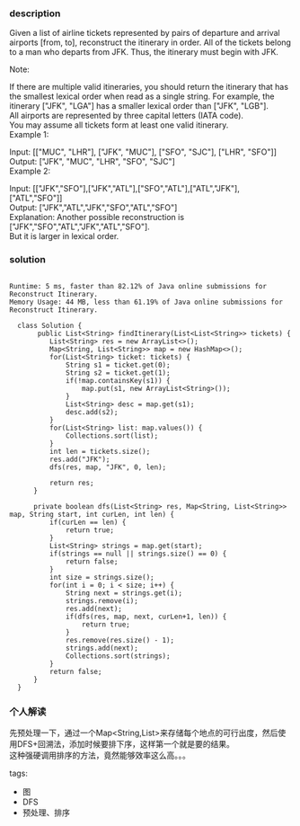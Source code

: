 ### description    
  Given a list of airline tickets represented by pairs of departure and arrival airports [from, to], reconstruct the itinerary in order. All of the tickets belong to a man who departs from JFK. Thus, the itinerary must begin with JFK.  
    
  Note:  
    
  If there are multiple valid itineraries, you should return the itinerary that has the smallest lexical order when read as a single string. For example, the itinerary ["JFK", "LGA"] has a smaller lexical order than ["JFK", "LGB"].  
  All airports are represented by three capital letters (IATA code).  
  You may assume all tickets form at least one valid itinerary.  
  Example 1:  
    
  Input: [["MUC", "LHR"], ["JFK", "MUC"], ["SFO", "SJC"], ["LHR", "SFO"]]  
  Output: ["JFK", "MUC", "LHR", "SFO", "SJC"]  
  Example 2:  
    
  Input: [["JFK","SFO"],["JFK","ATL"],["SFO","ATL"],["ATL","JFK"],["ATL","SFO"]]  
  Output: ["JFK","ATL","JFK","SFO","ATL","SFO"]  
  Explanation: Another possible reconstruction is ["JFK","SFO","ATL","JFK","ATL","SFO"].  
               But it is larger in lexical order.  
### solution    
```    
  
Runtime: 5 ms, faster than 82.12% of Java online submissions for Reconstruct Itinerary.  
Memory Usage: 44 MB, less than 61.19% of Java online submissions for Reconstruct Itinerary.  
  
  class Solution {  
       public List<String> findItinerary(List<List<String>> tickets) {  
          List<String> res = new ArrayList<>();  
          Map<String, List<String>> map = new HashMap<>();  
          for(List<String> ticket: tickets) {  
              String s1 = ticket.get(0);  
              String s2 = ticket.get(1);  
              if(!map.containsKey(s1)) {  
                  map.put(s1, new ArrayList<String>());  
              }  
              List<String> desc = map.get(s1);  
              desc.add(s2);  
          }  
          for(List<String> list: map.values()) {  
              Collections.sort(list);  
          }  
          int len = tickets.size();  
          res.add("JFK");  
          dfs(res, map, "JFK", 0, len);  
    
          return res;  
      }  
    
      private boolean dfs(List<String> res, Map<String, List<String>> map, String start, int curLen, int len) {  
          if(curLen == len) {  
              return true;  
          }  
          List<String> strings = map.get(start);  
          if(strings == null || strings.size() == 0) {  
              return false;  
          }  
          int size = strings.size();  
          for(int i = 0; i < size; i++) {  
              String next = strings.get(i);  
              strings.remove(i);  
              res.add(next);  
              if(dfs(res, map, next, curLen+1, len)) {  
                  return true;  
              }  
              res.remove(res.size() - 1);  
              strings.add(next);  
              Collections.sort(strings);  
          }  
          return false;  
      }  
  }  
```    
    
### 个人解读    
  先预处理一下，通过一个Map<String,List>来存储每个地点的可行出度，然后使用DFS+回溯法，添加时候要排下序，这样第一个就是要的结果。  
  这种强硬调用排序的方法，竟然能够效率这么高。。。  
    
tags:    
  -  图  
  -  DFS  
  -  预处理、排序  
